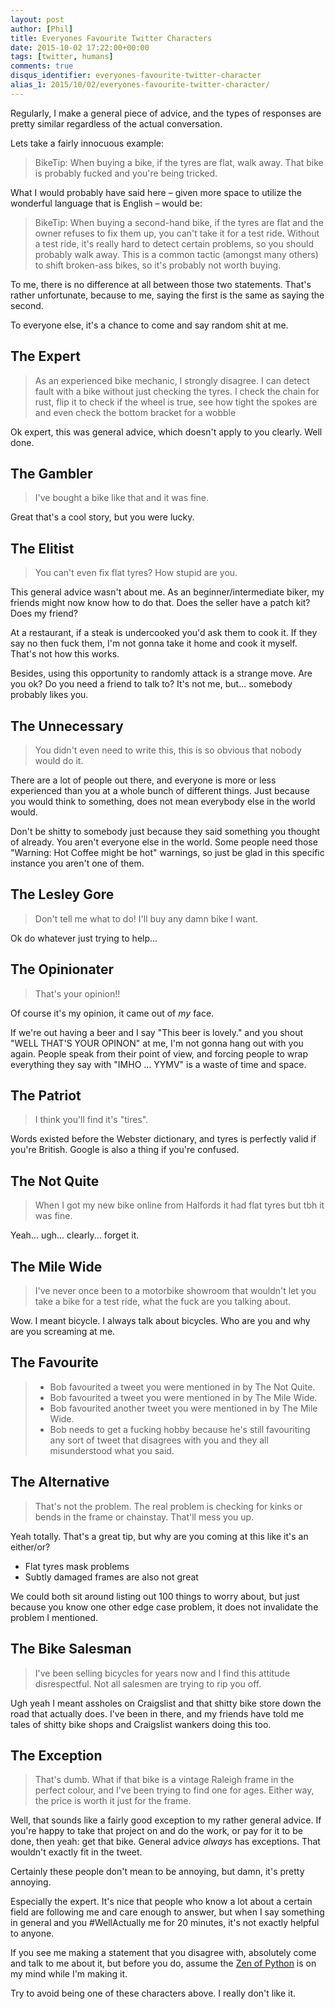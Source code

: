 ```yaml
---
layout: post
author: [Phil]
title: Everyones Favourite Twitter Characters
date: 2015-10-02 17:22:00+00:00
tags: [twitter, humans]
comments: true
disqus_identifier: everyones-favourite-twitter-character
alias_1: 2015/10/02/everyones-favourite-twitter-character/
---
```


Regularly, I make a general piece of advice, and the types of responses are pretty similar regardless of the actual conversation.

Lets take a fairly innocuous example:

> BikeTip: When buying a bike, if the tyres are flat, walk away. That bike is probably fucked and you're being tricked.

What I would probably have said here – given more space to utilize the wonderful language that is English – would be:

> BikeTip: When buying a second-hand bike, if the tyres are flat and the owner refuses to fix them up, you can't take it for a test ride. Without a test ride, it's really hard to detect certain problems, so you should probably walk away. This is a common tactic (amongst many others) to shift broken-ass bikes, so it's probably not worth buying.

To me, there is no difference at all between those two statements. That's rather unfortunate, because to me, saying the first is the same as saying the second.

To everyone else, it's a chance to come and say random shit at me.

## The Expert

> As an experienced bike mechanic, I strongly disagree. I can detect fault with a bike without just checking the tyres. I check the chain for rust, flip it to check if the wheel is true, see how tight the spokes are and even check the bottom bracket for a wobble

Ok expert, this was general advice, which doesn't apply to you clearly. Well done.

## The Gambler

> I've bought a bike like that and it was fine.

Great that's a cool story, but you were lucky.

## The Elitist

> You can't even fix flat tyres? How stupid are you.

This general advice wasn't about me. As an beginner/intermediate biker, my friends might now know how to do that. Does the seller have a patch kit? Does my friend?

At a restaurant, if a steak is undercooked you'd ask them to cook it. If they say no then fuck them, I'm not gonna take it home and cook it myself. That's not how this works.

Besides, using this opportunity to randomly attack is a strange move. Are you ok? Do you need a friend to talk to? It's not me, but... somebody probably likes you.

## The Unnecessary

> You didn't even need to write this, this is so obvious that nobody would do it.

There are a lot of people out there, and everyone is more or less experienced than you at a whole bunch of different things. Just because you would think to something, does not mean everybody else in the world would.

Don't be shitty to somebody just because they said something you thought of already. You aren't everyone else in the world. Some people need those "Warning: Hot Coffee might be hot" warnings, so just be glad in this specific instance you aren't one of them.

## The Lesley Gore

> Don't tell me what to do! I'll buy any damn bike I want.

Ok do whatever just trying to help...

## The Opinionater

> That's your opinion!!

Of course it's my opinion, it came out of _my_ face.

If we're out having a beer and I say "This beer is lovely." and you shout "WELL THAT'S YOUR OPINON" at me, I'm not gonna hang out with you again. People speak from their point of view, and forcing people to wrap everything they say with "IMHO ... YYMV" is a waste of time and space.

## The Patriot

> I think you'll find it's "tires".

Words existed before the Webster dictionary, and tyres is perfectly valid if you're British. Google is also a thing if you're confused.

## The Not Quite

> When I got my new bike online from Halfords it had flat tyres but tbh it was fine.

Yeah... ugh... clearly... forget it.

## The Mile Wide

> I've never once been to a motorbike showroom that wouldn't let you take a bike for a test ride, what the fuck are you talking about.

Wow. I meant bicycle. I always talk about bicycles. Who are you and why are you screaming at me.

## The Favourite

> - Bob favourited a tweet you were mentioned in by The Not Quite.
> - Bob favourited a tweet you were mentioned in by The Mile Wide.
> - Bob favourited another tweet you were mentioned in by The Mile Wide.
> - Bob needs to get a fucking hobby because he's still favouriting any sort of tweet that disagrees with you and they all misunderstood what you said.

## The Alternative

> That's not the problem. The real problem is checking for kinks or bends in the frame or chainstay. That'll mess you up.

Yeah totally. That's a great tip, but why are you coming at this like it's an either/or?

- Flat tyres mask problems
- Subtly damaged frames are also not great

We could both sit around listing out 100 things to worry about, but just because you know one other edge case problem, it does not invalidate the problem I mentioned.

## The Bike Salesman

> I've been selling bicycles for years now and I find this attitude disrespectful. Not all salesmen are trying to rip you off.

Ugh yeah I meant assholes on Craigslist and that shitty bike store down the road that actually does. I've been in there, and my friends have told me tales of shitty bike shops and Craigslist wankers doing this too.

## The Exception

> That's dumb. What if that bike is a vintage Raleigh frame in the perfect colour, and I've been trying to find one for ages. Either way, the price is worth it just for the frame.

Well, that sounds like a fairly good exception to my rather general advice. If you're happy to take that project on and do the work, or pay for it to be done, then yeah: get that bike. General advice _always_ has exceptions. That wouldn't exactly fit in the tweet.


Certainly these people don't mean to be annoying, but damn, it's pretty annoying.  

Especially the expert. It's nice that people who know a lot about a certain field are following me and care enough to answer, but when I say something in general and you #WellActually me for 20 minutes, it's not exactly helpful to anyone.

If you see me making a statement that you disagree with, absolutely come and talk to me about it, but before you do, assume the [Zen of Python](https://www.python.org/dev/peps/pep-0020/) is on my mind while I'm making it.

Try to avoid being one of these characters above. I really don't like it.
